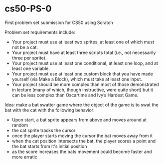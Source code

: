 # cs50-PS-0
First problem set submission for CS50 using Scratch

Problem set requirements include:
- Your project must use at least two sprites, at least one of which must not be a cat.
- Your project must have at least three scripts total (i.e., not necessarily three per sprite).
- Your project must use at least one conditional, at least one loop, and at least one variable.
- Your project must use at least one custom block that you have made yourself (via Make a Block), which must take at least one input.
- Your project should be more complex than most of those demonstrated in lecture (many of which, though instructive, were quite short) but it can be less complex than Oscartime and Ivy’s Hardest Game.

Idea: make a bat swatter game where the object of the game is to swat the bat with the cat with the following behavior:
- Upon start, a bat sprite appears from above and moves around at random
- the cat sprite tracks the cursor
- once the player starts moving the cursor the bat moves away from it
- when the cat position intersects the bat, the player scores a point and the bat starts from it's initial position
- as the score increases the bats movement could become faster and more erratic